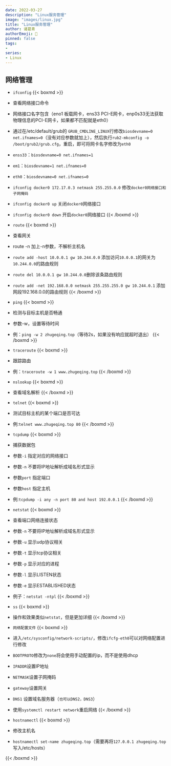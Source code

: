 ```yaml
---
date: 2022-03-27
description: "Linux服务管理"
image: "images/linux.jpg"
title: "Linux服务管理"
author: 诸葛青
authorEmoji: 🎅
pinned: false
tags:
- 
series:
- Linux
---
```



## 网络管理

* `ifconfig`
{{< boxmd >}}
* 查看网络接口命令

* 网络接口名字包含（eno1 板载网卡，ens33 PCI-E网卡，enp0s33无法获取物理信息的PCI-E网卡，如果都不匹配就是eth0）

* 通过在/etc/default/grub的 `GRUB_CMDLINE_LINUX`行修改`biosdevname=0 net.ifnames=0`（没有对应参数就加上），然后执行`rub2-mkconfig -o /boot/grub2/grub.cfg`，重启，即可将网卡名字修改为`eth0`
* `enss33`：`biosdevname=0 net.ifnames=1`
* `em1`：`biosdevname=1 net.ifnames=0`
* `eth0`：`biosdevname=0 net.ifnames=0`

* `ifconfig docker0 172.17.0.3 netmask 255.255.0.0` 修改`docker0网络接口和子网掩码`
* `ifconfig docker0 up` 关闭`docker0`网络接口
* `ifconfig docker0 down` 开启`docker0`网络接口
{{< /boxmd >}}


* `route`
{{< boxmd >}}
* 查看网关
* route -n 加上-n参数，不解析主机名
* `route add -host 10.0.0.1 gw 10.244.0.0` 添加访问`10.0.0.1`的网关为`10.244.0.0`的路由规则
* `route del 10.0.0.1 gw 10.244.0.0`删除该条路由规则
* `route add -net 192.168.0.0 netmask 255.255.255.0 gw 10.244.0.1` 添加网段192.168.0.0的路由规则
{{< /boxmd >}}


* `ping`
{{< boxmd >}}
* 检测与目标主机是否畅通
* 参数-w，设置等待时间
* 例：`ping -w 2 zhugeqing.top`（等待2s，如果没有响应就超时退出）
{{< /boxmd >}}

* `traceroute`
{{< boxmd >}}
* 跟踪路由
* 例：`traceroute -w 1 www.zhugeqing.top`
{{< /boxmd >}}

* `nslookup`
{{< boxmd >}}
* 查看域名解析
{{< /boxmd >}}

* `telnet`
{{< boxmd >}}
* 测试目标主机的某个端口是否可达
* 例:`telnet www.zhugeqing.top 80`
{{< /boxmd >}}

* `tcpdump`
{{< boxmd >}}
* 捕获数据包
* 参数`-i` 指定对应的网络接口
* 参数`-n` 不要将IP地址解析成域名形式显示
* 参数`port` 指定端口
* 参数`host` 指定主机
* 例:`tcpdump -i any -n port 80 and host 192.0.0.1`
{{< /boxmd >}}

* `netstat`
{{< boxmd >}}
* 查看端口网络连接状态
* 参数`-n` 不要将IP地址解析成域名形式显示
* 参数`-u` 显示udp协议相关
* 参数`-t` 显示tcp协议相关
* 参数`-p` 显示对应的进程
* 参数`-l` 显示LISTEN状态
* 参数`-e` 显示ESTABLISHED状态
* 例子：`netstat -ntpl`
{{< /boxmd >}}

* `ss`
{{< boxmd >}}
* 操作和效果类似`netstat`，但是更加详细
{{< /boxmd >}}

* `网络配置文件`
{{< boxmd >}}
* 进入`/etc/sysconfig/network-scripts/`，修改`ifcfg-eth0`可以对网络配置进行修改
* `BOOTPROTO`修改为`none`将会使用手动配置的ip，而不是使用dhcp
* `IPADDR`设置IP地址
* `NETMASK`设置子网掩码
* `gateway`设置网关
* `DNS1` 设置域名服务器（`也可以DNS2，DNS3`）
* 使用`systemctl restart network`重启网络
{{< /boxmd >}}

* `hostnamectl`
{{< boxmd >}}
* 修改主机名
* `hostnamectl set-name zhugeqing.top`（需要再将`127.0.0.1 zhugeqing.top`写入/etc/hosts）

    
{{< /boxmd >}}
